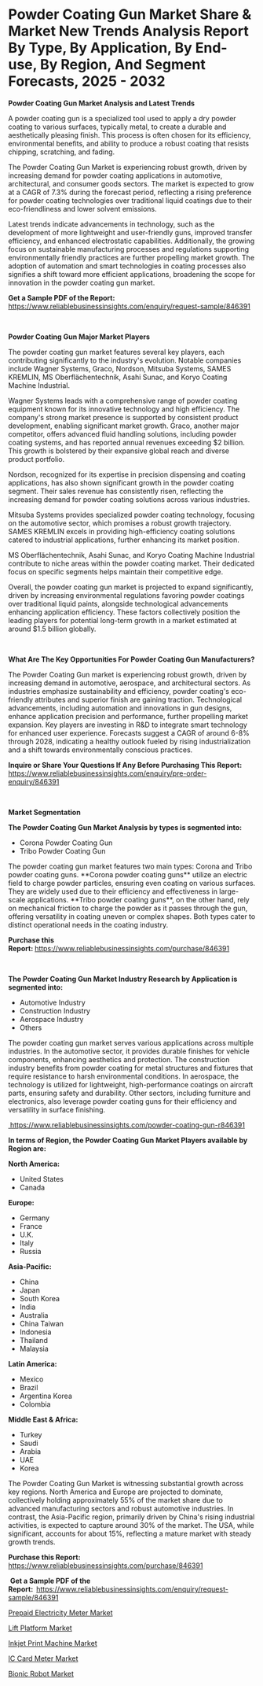 <p><h1>Powder Coating Gun Market Share & Market New Trends Analysis Report By Type, By Application, By End-use, By Region, And Segment Forecasts, 2025 - 2032</h1></p><p><strong>Powder Coating Gun Market Analysis and Latest Trends</strong></p>
<p><p>A powder coating gun is a specialized tool used to apply a dry powder coating to various surfaces, typically metal, to create a durable and aesthetically pleasing finish. This process is often chosen for its efficiency, environmental benefits, and ability to produce a robust coating that resists chipping, scratching, and fading.</p><p>The Powder Coating Gun Market is experiencing robust growth, driven by increasing demand for powder coating applications in automotive, architectural, and consumer goods sectors. The market is expected to grow at a CAGR of 7.3% during the forecast period, reflecting a rising preference for powder coating technologies over traditional liquid coatings due to their eco-friendliness and lower solvent emissions. </p><p>Latest trends indicate advancements in technology, such as the development of more lightweight and user-friendly guns, improved transfer efficiency, and enhanced electrostatic capabilities. Additionally, the growing focus on sustainable manufacturing processes and regulations supporting environmentally friendly practices are further propelling market growth. The adoption of automation and smart technologies in coating processes also signifies a shift toward more efficient applications, broadening the scope for innovation in the powder coating gun market.</p></p>
<p><strong>Get a Sample PDF of the Report:&nbsp;</strong> <a href="https://www.reliablebusinessinsights.com/enquiry/request-sample/846391?utm_campaign=2761&utm_medium=2&utm_source=Github&utm_content=ia&utm_term=10042025&utm_id=powder-coating-gun">https://www.reliablebusinessinsights.com/enquiry/request-sample/846391</a></p>
<p>&nbsp;</p>
<p><strong>Powder Coating Gun Major Market Players</strong></p>
<p><p>The powder coating gun market features several key players, each contributing significantly to the industry's evolution. Notable companies include Wagner Systems, Graco, Nordson, Mitsuba Systems, SAMES KREMLIN, MS Oberflächentechnik, Asahi Sunac, and Koryo Coating Machine Industrial.</p><p>Wagner Systems leads with a comprehensive range of powder coating equipment known for its innovative technology and high efficiency. The company's strong market presence is supported by consistent product development, enabling significant market growth. Graco, another major competitor, offers advanced fluid handling solutions, including powder coating systems, and has reported annual revenues exceeding $2 billion. This growth is bolstered by their expansive global reach and diverse product portfolio.</p><p>Nordson, recognized for its expertise in precision dispensing and coating applications, has also shown significant growth in the powder coating segment. Their sales revenue has consistently risen, reflecting the increasing demand for powder coating solutions across various industries.</p><p>Mitsuba Systems provides specialized powder coating technology, focusing on the automotive sector, which promises a robust growth trajectory. SAMES KREMLIN excels in providing high-efficiency coating solutions catered to industrial applications, further enhancing its market position.</p><p>MS Oberflächentechnik, Asahi Sunac, and Koryo Coating Machine Industrial contribute to niche areas within the powder coating market. Their dedicated focus on specific segments helps maintain their competitive edge.</p><p>Overall, the powder coating gun market is projected to expand significantly, driven by increasing environmental regulations favoring powder coatings over traditional liquid paints, alongside technological advancements enhancing application efficiency. These factors collectively position the leading players for potential long-term growth in a market estimated at around $1.5 billion globally.</p></p>
<p>&nbsp;</p>
<p><strong>What Are The Key Opportunities For Powder Coating Gun Manufacturers?</strong></p>
<p><p>The Powder Coating Gun market is experiencing robust growth, driven by increasing demand in automotive, aerospace, and architectural sectors. As industries emphasize sustainability and efficiency, powder coating's eco-friendly attributes and superior finish are gaining traction. Technological advancements, including automation and innovations in gun designs, enhance application precision and performance, further propelling market expansion. Key players are investing in R&D to integrate smart technology for enhanced user experience. Forecasts suggest a CAGR of around 6-8% through 2028, indicating a healthy outlook fueled by rising industrialization and a shift towards environmentally conscious practices.</p></p>
<p><strong>Inquire or Share Your Questions If Any Before Purchasing This Report:</strong> <a href="https://www.reliablebusinessinsights.com/enquiry/pre-order-enquiry/846391?utm_campaign=2761&utm_medium=2&utm_source=Github&utm_content=ia&utm_term=10042025&utm_id=powder-coating-gun">https://www.reliablebusinessinsights.com/enquiry/pre-order-enquiry/846391</a></p>
<p>&nbsp;</p>
<p><strong>Market Segmentation</strong></p>
<p><strong>The Powder Coating Gun Market Analysis by types is segmented into:</strong></p>
<p><ul><li>Corona Powder Coating Gun</li><li>Tribo Powder Coating Gun</li></ul></p>
<p><p>The powder coating gun market features two main types: Corona and Tribo powder coating guns. **Corona powder coating guns** utilize an electric field to charge powder particles, ensuring even coating on various surfaces. They are widely used due to their efficiency and effectiveness in large-scale applications. **Tribo powder coating guns**, on the other hand, rely on mechanical friction to charge the powder as it passes through the gun, offering versatility in coating uneven or complex shapes. Both types cater to distinct operational needs in the coating industry.</p></p>
<p><strong>Purchase this Report:&nbsp;</strong><a href="https://www.reliablebusinessinsights.com/purchase/846391?utm_campaign=2761&utm_medium=2&utm_source=Github&utm_content=ia&utm_term=10042025&utm_id=powder-coating-gun">https://www.reliablebusinessinsights.com/purchase/846391</a></p>
<p>&nbsp;</p>
<p><strong>The Powder Coating Gun Market Industry Research by Application is segmented into:</strong></p>
<p><ul><li>Automotive Industry</li><li>Construction Industry</li><li>Aerospace Industry</li><li>Others</li></ul></p>
<p><p>The powder coating gun market serves various applications across multiple industries. In the automotive sector, it provides durable finishes for vehicle components, enhancing aesthetics and protection. The construction industry benefits from powder coating for metal structures and fixtures that require resistance to harsh environmental conditions. In aerospace, the technology is utilized for lightweight, high-performance coatings on aircraft parts, ensuring safety and durability. Other sectors, including furniture and electronics, also leverage powder coating guns for their efficiency and versatility in surface finishing.</p></p>
<p><a href="https://www.reliablebusinessinsights.com/powder-coating-gun-r846391?utm_campaign=2761&utm_medium=2&utm_source=Github&utm_content=ia&utm_term=10042025&utm_id=powder-coating-gun">&nbsp;https://www.reliablebusinessinsights.com/powder-coating-gun-r846391</a></p>
<p><strong>In terms of Region, the Powder Coating Gun Market Players available by Region are:</strong></p>
<p>
    <p> <strong> North America: </strong>
        <ul>
            <li>United States</li>
            <li>Canada</li>
        </ul>
        </p> 
    <p> <strong> Europe: </strong>
        <ul>
            <li>Germany</li>
            <li>France</li>
            <li>U.K.</li>
            <li>Italy</li>
            <li>Russia</li>
        </ul>
        </p> 
    <p> <strong> Asia-Pacific: </strong>
        <ul>
            <li>China</li>
            <li>Japan</li>
            <li>South Korea</li>
            <li>India</li>
            <li>Australia</li>
            <li>China Taiwan</li>
            <li>Indonesia</li>
            <li>Thailand</li>
            <li>Malaysia</li>
        </ul>
        </p> 
    <p> <strong> Latin America: </strong>
        <ul>
            <li>Mexico</li>
            <li>Brazil</li>
            <li>Argentina Korea</li>
            <li>Colombia</li>
        </ul>
        </p> 
    <p> <strong> Middle East & Africa: </strong>
        <ul>
            <li>Turkey</li>
            <li>Saudi</li>
            <li>Arabia</li>
            <li>UAE</li>
            <li>Korea</li>
        </ul>
    </p>
    </p>
<p><p>The Powder Coating Gun Market is witnessing substantial growth across key regions. North America and Europe are projected to dominate, collectively holding approximately 55% of the market share due to advanced manufacturing sectors and robust automotive industries. In contrast, the Asia-Pacific region, primarily driven by China's rising industrial activities, is expected to capture around 30% of the market. The USA, while significant, accounts for about 15%, reflecting a mature market with steady growth trends.</p></p>
<p><strong>Purchase this Report: </strong><a href="https://www.reliablebusinessinsights.com/purchase/846391?utm_campaign=2761&utm_medium=2&utm_source=Github&utm_content=ia&utm_term=10042025&utm_id=powder-coating-gun">https://www.reliablebusinessinsights.com/purchase/846391</a></p>
<p>&nbsp;<strong>Get a Sample PDF of the Report:&nbsp;&nbsp;</strong><a href="https://www.reliablebusinessinsights.com/enquiry/request-sample/846391?utm_campaign=2761&utm_medium=2&utm_source=Github&utm_content=ia&utm_term=10042025&utm_id=powder-coating-gun">https://www.reliablebusinessinsights.com/enquiry/request-sample/846391</a></p>
<p><strong></strong></p>
<p><p><a href="https://github.com/drissahrouk/Market-Research-Report-List-1/blob/main/prepaid-electricity-meter-market.md?utm_campaign=2761&utm_medium=2&utm_source=Github&utm_content=ia&utm_term=10042025&utm_id=powder-coating-gun">Prepaid Electricity Meter Market</a></p><p><a href="https://github.com/nxauwedaroui2/Market-Research-Report-List-1/blob/main/lift-platform-market.md?utm_campaign=2761&utm_medium=2&utm_source=Github&utm_content=ia&utm_term=10042025&utm_id=powder-coating-gun">Lift Platform Market</a></p><p><a href="https://github.com/haklagjbj/Market-Research-Report-List-1/blob/main/inkjet-print-machine-market.md?utm_campaign=2761&utm_medium=2&utm_source=Github&utm_content=ia&utm_term=10042025&utm_id=powder-coating-gun">Inkjet Print Machine Market</a></p><p><a href="https://github.com/habyoneub/Market-Research-Report-List-1/blob/main/ic-card-meter-market.md?utm_campaign=2761&utm_medium=2&utm_source=Github&utm_content=ia&utm_term=10042025&utm_id=powder-coating-gun">IC Card Meter Market</a></p><p><a href="https://github.com/kemauteve/Market-Research-Report-List-1/blob/main/bionic-robot-market.md?utm_campaign=2761&utm_medium=2&utm_source=Github&utm_content=ia&utm_term=10042025&utm_id=powder-coating-gun">Bionic Robot Market</a></p></p>